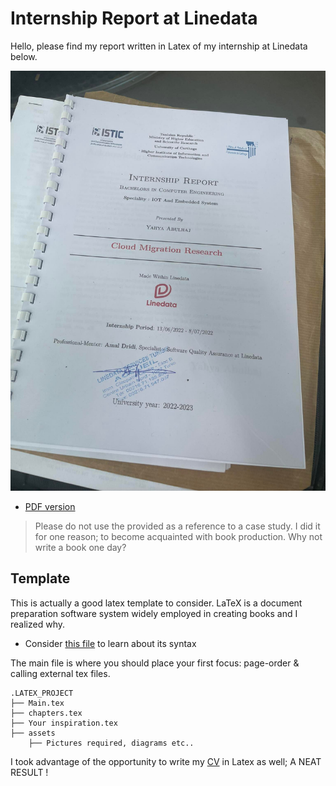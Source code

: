#  Internship Report at Linedata
Hello, please find my report written in Latex of my internship at Linedata below. 
<br>

![Homepage](assets/reportMAIN.jpg)

- [PDF version](pfa_yaya.pdf)
> Please do not use the provided as a reference to a case study. I did it for one reason; to become acquainted with book production. Why not write a book one day?

## Template
This is actually a good latex template to consider. LaTeX is a document preparation software system widely employed in creating books and I realized why.

- Consider [this file](aide-memoire_Latex.pdf) to learn about its syntax


The main file is where you should place your first focus: page-order & calling external tex files.

``` 
.LATEX_PROJECT
├── Main.tex
├── chapters.tex
├── Your inspiration.tex
├── assets
    ├── Pictures required, diagrams etc..
``` 
I took advantage of the opportunity to write my [CV](assets/CurriculumVitae.pdf) in Latex as well; A NEAT RESULT !
